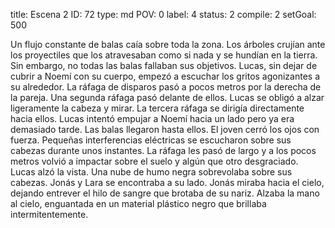 title:          Escena 2
ID:             72
type:           md
POV:            0
label:          4
status:         2
compile:        2
setGoal:        500


Un flujo constante de balas caía sobre toda la zona. Los árboles crujían ante los proyectiles que los atravesaban como si nada y se hundían en la tierra.
Sin embargo, no todas las balas fallaban sus objetivos. Lucas, sin dejar de cubrir a Noemí con su cuerpo, empezó a escuchar los gritos agonizantes a su alrededor.
La ráfaga de disparos pasó a pocos metros por la derecha de la pareja. Una segunda ráfaga pasó delante de ellos.
Lucas se obligó a alzar ligeramente la cabeza y mirar.
La tercera ráfaga se dirigía directamente hacia ellos.
Lucas intentó empujar a Noemí hacia un lado pero ya era demasiado tarde. Las balas llegaron hasta ellos. El joven cerró los ojos con fuerza.
Pequeñas interferencias eléctricas se escucharon sobre sus cabezas durante unos instantes. La ráfaga les pasó de largo y a los pocos metros volvió a impactar sobre el suelo y algún que otro desgraciado.
Lucas alzó la vista.
Una nube de humo negra sobrevolaba sobre sus cabezas. Jonás y Lara se encontraba a su lado. Jonás miraba hacia el cielo, dejando entrever el hilo de sangre que brotaba de su nariz. Alzaba la mano al cielo, enguantada en un material plástico negro que brillaba intermitentemente.
